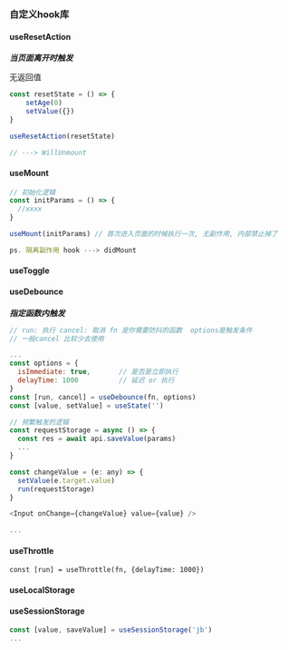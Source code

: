 ### 自定义hook库

#### useResetAction

***当页面离开时触发***

无返回值

```js
const resetState = () => {
    setAge(0)
    setValue({})
}

useResetAction(resetState)

// ---> WillUnmount
```

#### useMount

```js
// 初始化逻辑
const initParams = () => {
  //xxxx
}

useMount(initParams) // 首次进入页面的时候执行一次, 无副作用, 内部禁止掉了

ps. 隔离副作用 hook ---> didMount

```


#### useToggle

#### useDebounce

***指定函数内触发***

```js
// run: 执行 cancel: 取消 fn 是你需要防抖的函数  options是触发条件
// 一般cancel 比较少去使用

...
const options = {
  isImmediate: true,       // 是否是立即执行
  delayTime: 1000          // 延迟 or 执行
}
const [run, cancel] = useDebounce(fn, options)
const [value, setValue] = useState('')

// 频繁触发的逻辑
const requestStorage = async () => {
  const res = await api.saveValue(params)
  ...  
}

const changeValue = (e: any) => {
  setValue(e.target.value)
  run(requestStorage)
}

<Input onChange={changeValue} value={value} />

...
```

#### useThrottle

```
const [run] = useThrottle(fn, {delayTime: 1000})
```

#### useLocalStorage

#### useSessionStorage

```js
const [value, saveValue] = useSessionStorage('jb')
...
```
